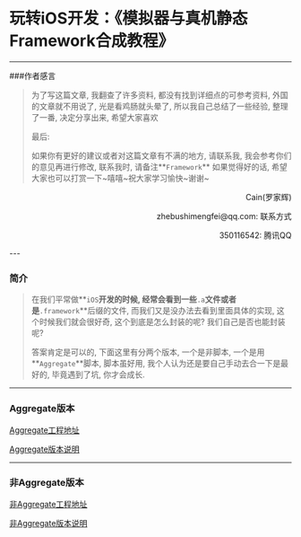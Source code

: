 # 玩转iOS开发：《模拟器与真机静态Framework合成教程》

---

###作者感言
> 为了写这篇文章, 我翻查了许多资料, 都没有找到详细点的可参考资料, 外国的文章就不用说了, 光是看鸡肠就头晕了, 所以我自己总结了一些经验, 整理了一番, 决定分享出来, 希望大家喜欢
>
> 最后:
>
> 如果你有更好的建议或者对这篇文章有不满的地方, 请联系我, 我会参考你们的意见再进行修改, 联系我时, 请备注**`Framework`** 如果觉得好的话, 希望大家也可以打赏一下~嘻嘻~祝大家学习愉快~谢谢~

<p align="right">Cain(罗家辉)</p>
<p align="right">zhebushimengfei@qq.com: 联系方式</p>
<p align="right">350116542: 腾讯QQ</p>
---

### 简介

> 在我们平常做**`iOS`**开发的时候, 经常会看到一些**`.a`**文件或者是**`.framework`**后缀的文件, 而我们又是没办法去看到里面具体的实现, 这个时候我们就会很好奇, 这个到底是怎么封装的呢? 我们自己是否也能封装呢?
>
> 答案肯定是可以的, 下面这里有分两个版本, 一个是非脚本, 一个是用**`Aggregate`**脚本, 脚本虽好用, 我个人认为还是要自己手动去合一下是最好的, 毕竟遇到了坑, 你才会成长.

---

### Aggregate版本

[Aggregate工程地址](https://github.com/CainRun/CreateGeneralFramework/tree/master/AggregateFramework)

[Aggregate版本说明](https://github.com/CainRun/CreateGeneralFramework/blob/master/AggregateFramework/AggregateFramework%E8%AF%B4%E6%98%8E.md)



---

### 非Aggregate版本

[非Aggregate工程地址](https://github.com/CainRun/CreateGeneralFramework/tree/master/NotAggregateFramework)

[非Aggregate版本说明](https://github.com/CainRun/CreateGeneralFramework/blob/master/NotAggregateFramework/NotAggregateFramework%E8%AF%B4%E6%98%8E.md)

